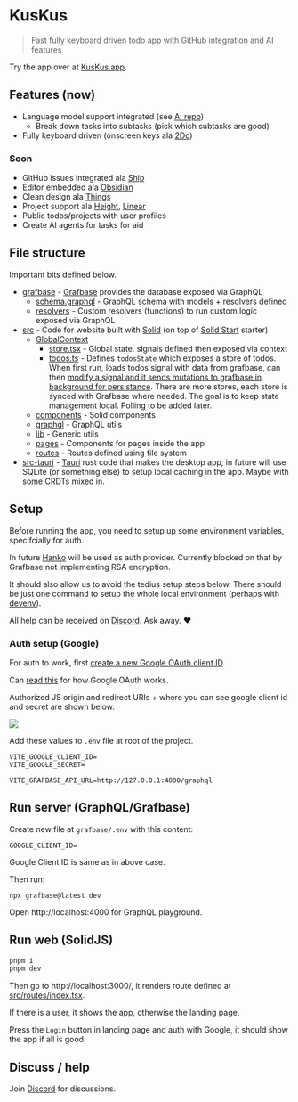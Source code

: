 # KusKus

> Fast fully keyboard driven todo app with GitHub integration and AI features

Try the app over at [KusKus.app](https://kuskus.app).

## Features (now)

- Language model support integrated (see [AI repo](https://github.com/kuskusapp/ai))
  - Break down tasks into subtasks (pick which subtasks are good)
- Fully keyboard driven (onscreen keys ala [2Do](https://www.2doapp.com/))

### Soon

- GitHub issues integrated ala [Ship](https://www.realartists.com/blog/ship-20.html)
- Editor embedded ala [Obsidian](https://obsidian.md/)
- Clean design ala [Things](https://culturedcode.com/things/)
- Project support ala [Height](https://height.app/), [Linear](https://linear.app/)
- Public todos/projects with user profiles
- Create AI agents for tasks for aid

## File structure

Important bits defined below.

- [grafbase](grafbase) - [Grafbase](https://grafbase.com/) provides the database exposed via GraphQL
  - [schema.graphql](grafbase/schema.graphql) - GraphQL schema with models + resolvers defined
  - [resolvers](grafbase/resolvers) - Custom resolvers (functions) to run custom logic exposed via GraphQL
- [src](src) - Code for website built with [Solid](https://www.solidjs.com/) (on top of [Solid Start](https://github.com/solidjs/solid-start) starter)
  - [GlobalContext](src/GlobalContext)
    - [store.tsx](src/GlobalContext/store.tsx) - Global state. signals defined then exposed via context
    - [todos.ts](src/GlobalContext/todos.ts) - Defines `todosState` which exposes a store of todos. When first run, loads todos signal with data from grafbase, can then [modify a signal and it sends mutations to grafbase in background for persistance](https://twitter.com/nikitavoloboev/status/1651358480526106624). There are more stores, each store is synced with Grafbase where needed. The goal is to keep state management local. Polling to be added later.
  - [components](src/components) - Solid components
  - [graphql](src/graphql) - GraphQL utils
  - [lib](src/lib) - Generic utils
  - [pages](src/pages) - Components for pages inside the app
  - [routes](src/routes) - Routes defined using file system
- [src-tauri](src-tauri) - [Tauri](https://tauri.app) rust code that makes the desktop app, in future will use SQLite (or something else) to setup local caching in the app. Maybe with some CRDTs mixed in.

## Setup

Before running the app, you need to setup up some environment variables, specifcially for auth.

In future [Hanko](https://www.hanko.io/) will be used as auth provider. Currently blocked on that by Grafbase not implementing RSA encryption.

It should also allow us to avoid the tedius setup steps below. There should be just one command to setup the whole local environment (perhaps with [devenv](https://devenv.sh/)).

All help can be received on [Discord](https://discord.gg/f8YHjyrX3h). Ask away. ♥️

### Auth setup (Google)

For auth to work, first [create a new Google OAuth client ID](https://console.cloud.google.com/apis/credentials/oauthclient).

Can [read this](https://developers.google.com/identity/protocols/oauth2) for how Google OAuth works.

Authorized JS origin and redirect URIs + where you can see google client id and secret are shown below.

![](https://images.nikiv.dev/kuskus-oauth-settings.png)

Add these values to `.env` file at root of the project.

```
VITE_GOOGLE_CLIENT_ID=
VITE_GOOGLE_SECRET=

VITE_GRAFBASE_API_URL=http://127.0.0.1:4000/graphql
```

## Run server (GraphQL/Grafbase)

Create new file at `grafbase/.env` with this content:

```
GOOGLE_CLIENT_ID=
```

Google Client ID is same as in above case.

Then run:

```
npx grafbase@latest dev
```

Open http://localhost:4000 for GraphQL playground.

## Run web (SolidJS)

```bash
pnpm i
pnpm dev
```

Then go to http://localhost:3000/, it renders route defined at [src/routes/index.tsx](src/routes/index.tsx).

If there is a user, it shows the app, otherwise the landing page.

Press the `Login` button in landing page and auth with Google, it should show the app if all is good.

## Discuss / help

Join [Discord](https://discord.gg/f8YHjyrX3h) for discussions.
